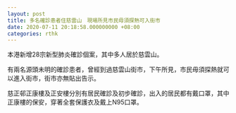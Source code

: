 ```yaml
---
layout: post
title: 多名確診患者住慈雲山　現場所見市民毋須探熱可入街市
date: 2020-07-11 20:18:58.000000000 +08:00
categories: rthk
---
```


本港新增28宗新型肺炎確診個案，其中多人居於慈雲山。

有兩名源頭未明的確診患者，曾經到過慈雲山街市，下午所見，市民毋須探熱就可以進入街市，街市亦無貼出告示。

慈正邨正康樓及正安樓分別有居民確診及初步確診，出入的居民都有戴口罩，其中正康樓的保安，穿著全套保護衣及戴上N95口罩。
